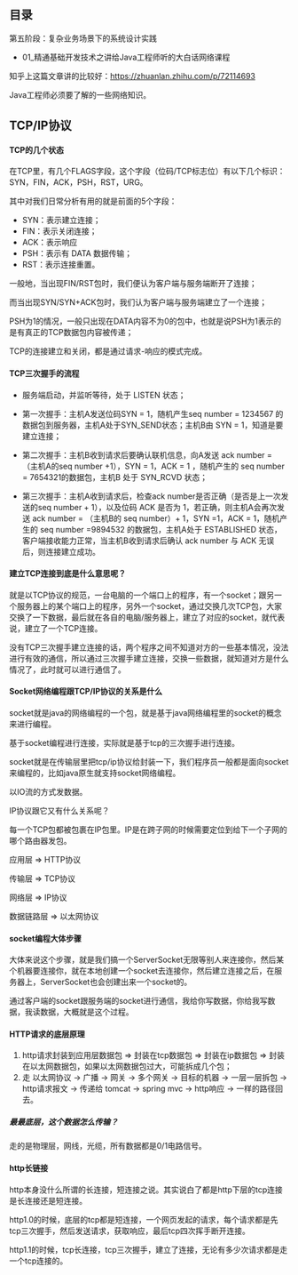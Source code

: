 ## 目录

第五阶段：复杂业务场景下的系统设计实践

- 01_精通基础开发技术之讲给Java工程师听的大白话网络课程



知乎上这篇文章讲的比较好：https://zhuanlan.zhihu.com/p/72114693



Java工程师必须要了解的一些网络知识。

## TCP/IP协议

#### TCP的几个状态

在TCP里，有几个FLAGS字段，这个字段（位码/TCP标志位）有以下几个标识：SYN，FIN，ACK，PSH，RST，URG。

其中对我们日常分析有用的就是前面的5个字段：

- SYN：表示建立连接；
- FIN：表示关闭连接；
- ACK：表示响应
- PSH：表示有 DATA 数据传输；
- RST：表示连接重置。

一般地，当出现FIN/RST包时，我们便认为客户端与服务端断开了连接；

而当出现SYN/SYN+ACK包时，我们认为客户端与服务端建立了一个连接；

PSH为1的情况，一般只出现在DATA内容不为0的包中，也就是说PSH为1表示的是有真正的TCP数据包内容被传递；

TCP的连接建立和关闭，都是通过请求-响应的模式完成。

#### TCP三次握手的流程

- 服务端启动，并监听等待，处于 LISTEN 状态；

- 第一次握手：主机A发送位码SYN = 1，随机产生seq number = 1234567 的数据包到服务器，主机A处于SYN_SEND状态；主机B由 SYN = 1，知道是要建立连接；

- 第二次握手：主机B收到请求后要确认联机信息，向A发送 ack number = （主机A的seq number +1），SYN = 1，ACK = 1 ，随机产生的 seq number = 7654321的数据包，主机B 处于 SYN_RCVD 状态；
- 第三次握手：主机A收到请求后，检查ack number是否正确（是否是上一次发送的seq number + 1），以及位码 ACK 是否为 1，若正确，则主机A会再次发送 ack number = （主机B的 seq number）+ 1，SYN =1，ACK = 1，随机产生的 seq number =9894532 的数据包，主机A处于 ESTABLISHED 状态，客户端接收能力正常，当主机B收到请求后确认 ack number 与 ACK 无误后，则连接建立成功。

#### 建立TCP连接到底是什么意思呢？

就是以TCP协议的规范，一台电脑的一个端口上的程序，有一个socket；跟另一个服务器上的某个端口上的程序，另外一个socket，通过交换几次TCP包，大家交换了一下数据，最后就在各自的电脑/服务器上，建立了对应的socket，就代表说，建立了一个TCP连接。

没有TCP三次握手建立连接的话，两个程序之间不知道对方的一些基本情况，没法进行有效的通信，所以通过三次握手建立连接，交换一些数据，就知道对方是什么情况了，此时就可以进行通信了。

#### Socket网络编程跟TCP/IP协议的关系是什么

socket就是java的网络编程的一个包，就是基于java网络编程里的socket的概念来进行编程。

基于socket编程进行连接，实际就是基于tcp的三次握手进行连接。

socket就是在传输层里把tcp/ip协议给封装一下，我们程序员一般都是面向socket来编程的，比如java原生就支持socket网络编程。



以IO流的方式发数据。

IP协议跟它又有什么关系呢？

每一个TCP包都被包裹在IP包里。IP是在跨子网的时候需要定位到给下一个子网的哪个路由器发包。

应用层 => HTTP协议

传输层 => TCP协议

网络层 => IP协议

数据链路层 => 以太网协议



#### socket编程大体步骤

大体来说这个步骤，就是我们搞一个ServerSocket无限等别人来连接你，然后某个机器要连接你，就在本地创建一个socket去连接你，然后建立连接之后，在服务器上，ServerSocket也会创建出来一个socket的。

通过客户端的socket跟服务端的socket进行通信，我给你写数据，你给我写数据，我读数据，大概就是这个过程。

#### HTTP请求的底层原理

1. http请求封装到应用层数据包 => 封装在tcp数据包 => 封装在ip数据包 => 封装在以太网数据包，如果以太网数据包过大，可能拆成几个包；
2. 走 以太网协议 -> 广播 -> 网关 -> 多个网关 -> 目标的机器 -> 一层一层拆包 -> http请求报文 -> 传递给 tomcat -> spring mvc -> http响应 -> 一样的路径回去。

##### 最最底层，这个数据怎么传输？

走的是物理层，网线，光缆，所有数据都是0/1电路信号。

#### http长链接

http本身没什么所谓的长连接，短连接之说。其实说白了都是http下层的tcp连接是长连接还是短连接。

http1.0的时候，底层的tcp都是短连接，一个网页发起的请求，每个请求都是先tcp三次握手，然后发送请求，获取响应，最后tcp四次挥手断开连接。

http1.1的时候，tcp长连接，tcp三次握手，建立了连接，无论有多少次请求都是走一个tcp连接的。